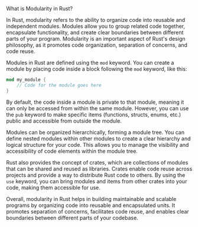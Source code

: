 What is Modularity in Rust?

In Rust, modularity refers to the ability to organize code into reusable and independent modules. Modules allow you to group related code together, encapsulate functionality, and create clear boundaries between different parts of your program. Modularity is an important aspect of Rust's design philosophy, as it promotes code organization, separation of concerns, and code reuse.

Modules in Rust are defined using the `mod` keyword. You can create a module by placing code inside a block following the `mod` keyword, like this:

```rust
mod my_module {
    // Code for the module goes here
}
```

By default, the code inside a module is private to that module, meaning it can only be accessed from within the same module. However, you can use the `pub` keyword to make specific items (functions, structs, enums, etc.) public and accessible from outside the module.

Modules can be organized hierarchically, forming a module tree. You can define nested modules within other modules to create a clear hierarchy and logical structure for your code. This allows you to manage the visibility and accessibility of code elements within the module tree.

Rust also provides the concept of crates, which are collections of modules that can be shared and reused as libraries. Crates enable code reuse across projects and provide a way to distribute Rust code to others. By using the `use` keyword, you can bring modules and items from other crates into your code, making them accessible for use.

Overall, modularity in Rust helps in building maintainable and scalable programs by organizing code into reusable and encapsulated units. It promotes separation of concerns, facilitates code reuse, and enables clear boundaries between different parts of your codebase.